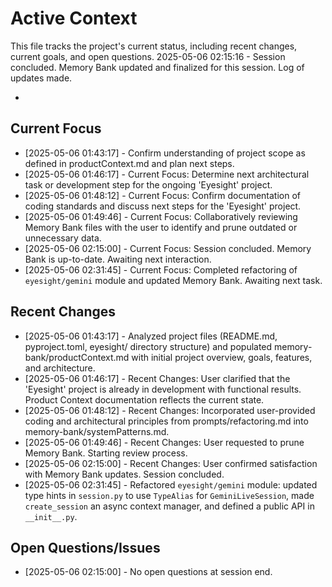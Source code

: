 # Active Context

This file tracks the project's current status, including recent changes, current goals, and open questions.
2025-05-06 02:15:16 - Session concluded. Memory Bank updated and finalized for this session. Log of updates made.

*

## Current Focus

*   [2025-05-06 01:43:17] - Confirm understanding of project scope as defined in productContext.md and plan next steps.
*   [2025-05-06 01:46:17] - Current Focus: Determine next architectural task or development step for the ongoing 'Eyesight' project.
*   [2025-05-06 01:48:12] - Current Focus: Confirm documentation of coding standards and discuss next steps for the 'Eyesight' project.
*   [2025-05-06 01:49:46] - Current Focus: Collaboratively reviewing Memory Bank files with the user to identify and prune outdated or unnecessary data.
*   [2025-05-06 02:15:00] - Current Focus: Session concluded. Memory Bank is up-to-date. Awaiting next interaction.
*   [2025-05-06 02:31:45] - Current Focus: Completed refactoring of `eyesight/gemini` module and updated Memory Bank. Awaiting next task.

## Recent Changes

*   [2025-05-06 01:43:17] - Analyzed project files (README.md, pyproject.toml, eyesight/ directory structure) and populated memory-bank/productContext.md with initial project overview, goals, features, and architecture.
*   [2025-05-06 01:46:17] - Recent Changes: User clarified that the 'Eyesight' project is already in development with functional results. Product Context documentation reflects the current state.
*   [2025-05-06 01:48:12] - Recent Changes: Incorporated user-provided coding and architectural principles from prompts/refactoring.md into memory-bank/systemPatterns.md.
*   [2025-05-06 01:49:46] - Recent Changes: User requested to prune Memory Bank. Starting review process.
*   [2025-05-06 02:15:00] - Recent Changes: User confirmed satisfaction with Memory Bank updates. Session concluded.
*   [2025-05-06 02:31:45] - Refactored `eyesight/gemini` module: updated type hints in `session.py` to use `TypeAlias` for `GeminiLiveSession`, made `create_session` an async context manager, and defined a public API in `__init__.py`.

## Open Questions/Issues

*   [2025-05-06 02:15:00] - No open questions at session end.
